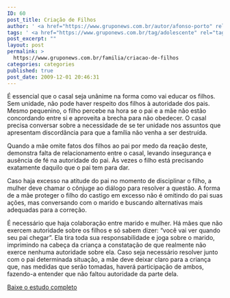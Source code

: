 ```yaml
---
ID: 60
post_title: Criação de Filhos
author: ' <a href="https://www.gruponews.com.br/autor/afonso-porto" rel="tag">Afonso Porto</a>, <a href="https://www.gruponews.com.br/autor/claudia-porto" rel="tag">Claudia Porto</a>'
tags: ' <a href="https://www.gruponews.com.br/tag/adolescente" rel="tag">adolescente</a>, <a href="https://www.gruponews.com.br/tag/autoridade" rel="tag">Autoridade</a>, <a href="https://www.gruponews.com.br/tag/casal" rel="tag">Casal</a>, <a href="https://www.gruponews.com.br/tag/criacao" rel="tag">Criação</a>, <a href="https://www.gruponews.com.br/tag/desobediencia" rel="tag">Desobediência</a>, <a href="https://www.gruponews.com.br/tag/disciplina" rel="tag">Disciplina</a>, <a href="https://www.gruponews.com.br/tag/educacao" rel="tag">Educação</a>, <a href="https://www.gruponews.com.br/tag/ensinar" rel="tag">Ensinar</a>, <a href="https://www.gruponews.com.br/tag/estudos" rel="tag">Estudos</a>, <a href="https://www.gruponews.com.br/tag/familia-materias" rel="tag">Família</a>, <a href="https://www.gruponews.com.br/tag/filhos" rel="tag">Filhos</a>, <a href="https://www.gruponews.com.br/tag/infancia" rel="tag">Infância</a>, <a href="https://www.gruponews.com.br/tag/limites" rel="tag">Limites</a>, <a href="https://www.gruponews.com.br/tag/obediencia" rel="tag">Obediência</a>, <a href="https://www.gruponews.com.br/tag/pais" rel="tag">Pais</a>, <a href="https://www.gruponews.com.br/tag/relacionamento" rel="tag">Relacionamento</a>'
post_excerpt: ""
layout: post
permalink: >
  https://www.gruponews.com.br/familia/criacao-de-filhos
categories: categories
published: true
post_date: 2009-12-01 20:46:31
---
```

É essencial que o casal seja unânime na forma como vai educar os filhos. Sem unidade, não pode haver respeito dos filhos à autoridade dos pais. Mesmo pequenino, o filho percebe na hora se o pai e a mãe não estão concordando entre si e aproveita a brecha para não obedecer. O casal precisa conversar sobre a necessidade de se ter unidade nos assuntos que apresentam discordância para que a família não venha a ser destruída.

Quando a mãe omite fatos dos filhos ao pai por medo da reação deste, demonstra falta de relacionamento entre o casal, levando insegurança e ausência de fé na autoridade do pai. Às vezes o filho está precisando exatamente daquilo que o pai tem para dar.

Caso haja excesso na atitude do pai no momento de disciplinar o filho, a mulher deve chamar o cônjuge ao diálogo para resolver a questão. A forma de a mãe proteger o filho do castigo em excesso não é omitindo do pai suas ações, mas conversando com o marido e buscando alternativas mais adequadas para a correção.

É necessário que haja colaboração entre marido e mulher. Há mães que não exercem autoridade sobre os filhos e só sabem dizer: “você vai ver quando seu pai chegar”. Ela tira toda sua responsabilidade e joga sobre o marido, imprimindo na cabeça da criança a constatação de que realmente não exerce nenhuma autoridade sobre ela. Caso seja necessário resolver junto com o pai determinada situação, a mãe deve deixar claro para a criança que, nas medidas que serão tomadas, haverá participação de ambos, fazendo-a entender que não faltou autoridade da parte dela.

<a href="http://www.gruponews.com.br/wp-content/uploads/2009/12/apostilaCriacao_2009.pdf">Baixe o estudo completo</a>